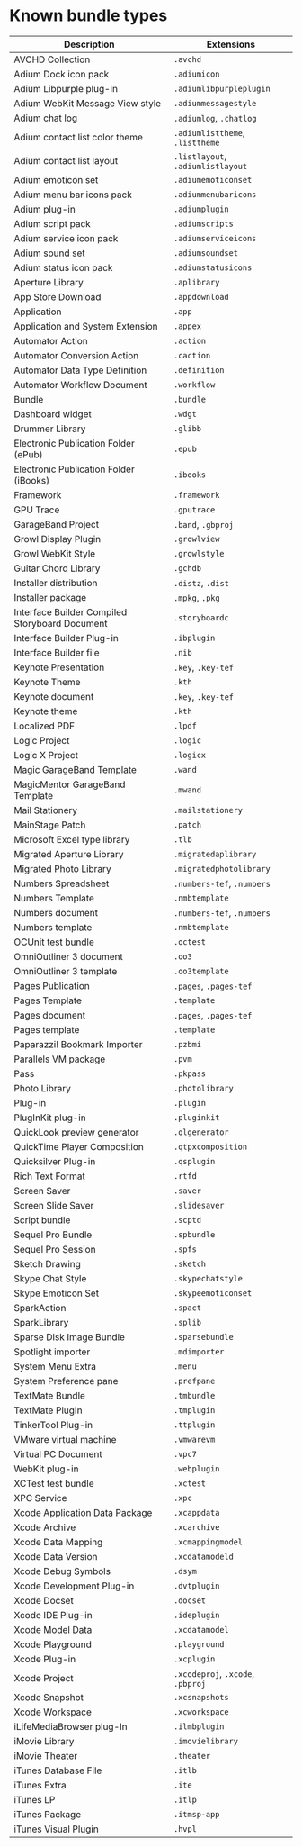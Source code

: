 # Known bundle types #

Description                                     | Extensions                        
----------------------------------------------- | ----------------------------------
AVCHD Collection                                | `.avchd`                          
Adium Dock icon pack                            | `.adiumicon`                      
Adium Libpurple plug-in                         | `.adiumlibpurpleplugin`           
Adium WebKit Message View style                 | `.adiummessagestyle`              
Adium chat log                                  | `.adiumlog`, `.chatlog`           
Adium contact list color theme                  | `.adiumlisttheme`, `.listtheme`   
Adium contact list layout                       | `.listlayout`, `.adiumlistlayout` 
Adium emoticon set                              | `.adiumemoticonset`               
Adium menu bar icons pack                       | `.adiummenubaricons`              
Adium plug-in                                   | `.adiumplugin`                    
Adium script pack                               | `.adiumscripts`                   
Adium service icon pack                         | `.adiumserviceicons`              
Adium sound set                                 | `.adiumsoundset`                  
Adium status icon pack                          | `.adiumstatusicons`               
Aperture Library                                | `.aplibrary`                      
App Store Download                              | `.appdownload`                    
Application                                     | `.app`                            
Application and System Extension                | `.appex`                          
Automator Action                                | `.action`                         
Automator Conversion Action                     | `.caction`                        
Automator Data Type Definition                  | `.definition`                     
Automator Workflow Document                     | `.workflow`                       
Bundle                                          | `.bundle`                         
Dashboard widget                                | `.wdgt`                           
Drummer Library                                 | `.glibb`                          
Electronic Publication Folder (ePub)            | `.epub`                           
Electronic Publication Folder (iBooks)          | `.ibooks`                         
Framework                                       | `.framework`                      
GPU Trace                                       | `.gputrace`                       
GarageBand Project                              | `.band`, `.gbproj`                
Growl Display Plugin                            | `.growlview`                      
Growl WebKit Style                              | `.growlstyle`                     
Guitar Chord Library                            | `.gchdb`                          
Installer distribution                          | `.distz`, `.dist`                 
Installer package                               | `.mpkg`, `.pkg`                   
Interface Builder Compiled Storyboard Document  | `.storyboardc`                    
Interface Builder Plug-in                       | `.ibplugin`                       
Interface Builder file                          | `.nib`                            
Keynote Presentation                            | `.key`, `.key-tef`                
Keynote Theme                                   | `.kth`                            
Keynote document                                | `.key`, `.key-tef`                
Keynote theme                                   | `.kth`                            
Localized PDF                                   | `.lpdf`                           
Logic Project                                   | `.logic`                          
Logic X Project                                 | `.logicx`                         
Magic GarageBand Template                       | `.wand`                           
MagicMentor GarageBand Template                 | `.mwand`                          
Mail Stationery                                 | `.mailstationery`                 
MainStage Patch                                 | `.patch`                          
Microsoft Excel type library                    | `.tlb`                            
Migrated Aperture Library                       | `.migratedaplibrary`              
Migrated Photo Library                          | `.migratedphotolibrary`           
Numbers Spreadsheet                             | `.numbers-tef`, `.numbers`        
Numbers Template                                | `.nmbtemplate`                    
Numbers document                                | `.numbers-tef`, `.numbers`        
Numbers template                                | `.nmbtemplate`                    
OCUnit test bundle                              | `.octest`                         
OmniOutliner 3 document                         | `.oo3`                            
OmniOutliner 3 template                         | `.oo3template`                    
Pages Publication                               | `.pages`, `.pages-tef`            
Pages Template                                  | `.template`                       
Pages document                                  | `.pages`, `.pages-tef`            
Pages template                                  | `.template`                       
Paparazzi! Bookmark Importer                    | `.pzbmi`                          
Parallels VM package                            | `.pvm`                            
Pass                                            | `.pkpass`                         
Photo Library                                   | `.photolibrary`                   
Plug-in                                         | `.plugin`                         
PlugInKit plug-in                               | `.pluginkit`                      
QuickLook preview generator                     | `.qlgenerator`                    
QuickTime Player Composition                    | `.qtpxcomposition`                
Quicksilver Plug-in                             | `.qsplugin`                       
Rich Text Format                                | `.rtfd`                           
Screen Saver                                    | `.saver`                          
Screen Slide Saver                              | `.slidesaver`                     
Script bundle                                   | `.scptd`                          
Sequel Pro Bundle                               | `.spbundle`                       
Sequel Pro Session                              | `.spfs`                           
Sketch Drawing                                  | `.sketch`                         
Skype Chat Style                                | `.skypechatstyle`                 
Skype Emoticon Set                              | `.skypeemoticonset`               
SparkAction                                     | `.spact`                          
SparkLibrary                                    | `.splib`                          
Sparse Disk Image Bundle                        | `.sparsebundle`                   
Spotlight importer                              | `.mdimporter`                     
System Menu Extra                               | `.menu`                           
System Preference pane                          | `.prefpane`                       
TextMate Bundle                                 | `.tmbundle`                       
TextMate PlugIn                                 | `.tmplugin`                       
TinkerTool Plug-in                              | `.ttplugin`                       
VMware virtual machine                          | `.vmwarevm`                       
Virtual PC Document                             | `.vpc7`                           
WebKit plug-in                                  | `.webplugin`                      
XCTest test bundle                              | `.xctest`                         
XPC Service                                     | `.xpc`                            
Xcode Application Data Package                  | `.xcappdata`                      
Xcode Archive                                   | `.xcarchive`                      
Xcode Data Mapping                              | `.xcmappingmodel`                 
Xcode Data Version                              | `.xcdatamodeld`                   
Xcode Debug Symbols                             | `.dsym`                           
Xcode Development Plug-in                       | `.dvtplugin`                      
Xcode Docset                                    | `.docset`                         
Xcode IDE Plug-in                               | `.ideplugin`                      
Xcode Model Data                                | `.xcdatamodel`                    
Xcode Playground                                | `.playground`                     
Xcode Plug-in                                   | `.xcplugin`                       
Xcode Project                                   | `.xcodeproj`, `.xcode`, `.pbproj` 
Xcode Snapshot                                  | `.xcsnapshots`                    
Xcode Workspace                                 | `.xcworkspace`                    
iLifeMediaBrowser plug-In                       | `.ilmbplugin`                     
iMovie Library                                  | `.imovielibrary`                  
iMovie Theater                                  | `.theater`                        
iTunes Database File                            | `.itlb`                           
iTunes Extra                                    | `.ite`                            
iTunes LP                                       | `.itlp`                           
iTunes Package                                  | `.itmsp-app`                      
iTunes Visual Plugin                            | `.hvpl`                           

